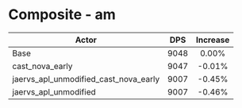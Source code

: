 # Composite - am
| Actor | DPS | Increase |
|---|:---:|:---:|
|Base|9048|0.00%|
|cast_nova_early|9047|-0.01%|
|jaervs_apl_unmodified_cast_nova_early|9007|-0.45%|
|jaervs_apl_unmodified|9007|-0.46%|
